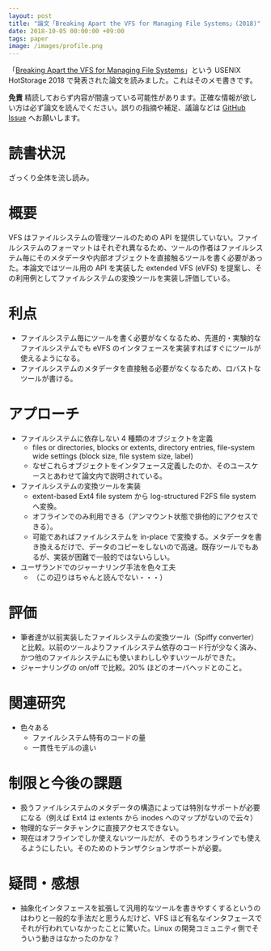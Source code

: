 ```yaml
---
layout: post
title: "論文「Breaking Apart the VFS for Managing File Systems」(2018)"
date: 2018-10-05 00:00:00 +09:00
tags: paper
image: /images/profile.png
---
```


「[Breaking Apart the VFS for Managing File Systems](https://www.usenix.org/conference/hotstorage18/presentation/sun)」という USENIX HotStorage 2018 で発表された論文を読みました。これはそのメモ書きです。

**免責** 精読しておらず内容が間違っている可能性があります。正確な情報が欲しい方は必ず論文を読んでください。誤りの指摘や補足、議論などは [GitHub Issue](https://github.com/nhiroki/nhiroki.github.io/issues) へお願いします。

# 読書状況

ざっくり全体を流し読み。

# 概要

VFS はファイルシステムの管理ツールのための API を提供していない。ファイルシステムのフォーマットはそれぞれ異なるため、ツールの作者はファイルシステム毎にそのメタデータや内部オブジェクトを直接触るツールを書く必要があった。本論文ではツール用の API を実装した extended VFS (eVFS) を提案し、その利用例としてファイルシステムの変換ツールを実装し評価している。

# 利点

- ファイルシステム毎にツールを書く必要がなくなるため、先進的・実験的なファイルシステムでも eVFS のインタフェースを実装すればすぐにツールが使えるようになる。
- ファイルシステムのメタデータを直接触る必要がなくなるため、ロバストなツールが書ける。

# アプローチ

- ファイルシステムに依存しない 4 種類のオブジェクトを定義
  - files or directories, blocks or extents, directory entries, file-system wide settings (block size, file system size, label)
  - なぜこれらオブジェクトをインタフェース定義したのか、そのユースケースとあわせて論文内で説明されている。
- ファイルシステムの変換ツールを実装
  - extent-based Ext4 file system から log-structured F2FS file system へ変換。
  - オフラインでのみ利用できる（アンマウント状態で排他的にアクセスできる）。
  - 可能であればファイルシステムを in-place で変換する。メタデータを書き換えるだけで、データのコピーをしないので高速。既存ツールでもあるが、実装が困難で一般的ではないらしい。
- ユーザランドでのジャーナリング手法を色々工夫
  - （この辺りはちゃんと読んでない・・・）

# 評価

- 筆者達が以前実装したファイルシステムの変換ツール（Spiffy converter）と比較。以前のツールよりファイルシステム依存のコード行が少なく済み、かつ他のファイルシステムにも使いまわししやすいツールができた。
- ジャーナリングの on/off で比較。20% ほどのオーバヘッドとのこと。

# 関連研究

- 色々ある
  - ファイルシステム特有のコードの量
  - 一貫性モデルの違い

# 制限と今後の課題

- 扱うファイルシステムのメタデータの構造によっては特別なサポートが必要になる（例えば Ext4 は extents から inodes へのマップがないので云々）
- 物理的なデータチャンクに直接アクセスできない。
- 現在はオフラインでしか使えないツールだが、そのうちオンラインでも使えるようにしたい。そのためのトランザクションサポートが必要。

# 疑問・感想

- 抽象化インタフェースを拡張して汎用的なツールを書きやすくするというのはわりと一般的な手法だと思うんだけど、VFS ほど有名なインタフェースでそれが行われていなかったことに驚いた。Linux の開発コミュニティ側でそういう動きはなかったのかな？